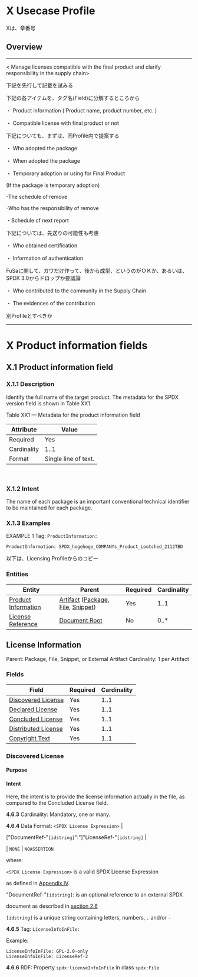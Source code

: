 # X Usecase Profile

Xは、章番号

## Overview


---------
< Manage licenses compatible with the final product and clarify responsibility in the supply chain>

下記を先行して記載を試みる

下記の各アイテムを、タグ名(Field)に分解するところから

・ Product information ( Product name, product number, etc. )

・ Compatible license with final product or not

下記についても、まずは、同Profile内で提案する

・ Who adopted the package

・ When adopted the package

・ Temporary adoption or using for Final Product

(If the package is temporary adoption)

   -The schedule of remove
   
   -Who has the responsibility of remove

・Schedule of next report

下記については、先送りの可能性も考慮

<Functional Safety>

・ Who obtained certification

・ Information of authentication
  
  FuSaに関して、ガワだけ作って、後から成型、というのがＯＫか、あるいは、SPDX 3.0からドロップか要議論
  
<Clarification of who contributed to the community>

・ Who contributed to the community in the Supply Chain

・ The evidences of the contribution
  
  別Profileとすべきか
  

-----

# X Product information fields

## X.1 Product information field <a name="X.1"></a>

### X.1.1 Description

Identify the full name of the target product. The metadata for the SPDX version field is shown in Table XX1.

Table XX1 — Metadata for the product information field

| Attribute | Value |
| --------- | ----- |
| Required | Yes |
| Cardinality | 1..1 |
| Format | Single line of text. |

<br>

### X.1.2 Intent

The name of each package is an important conventional technical identifier to be maintained for each package.

### X.1.3 Examples

EXAMPLE 1 Tag: `ProductInformation:`

```text
ProductInformation: SPDX_hogehoge_COMPANYs_Product_Loutched_2112TBD
```



以下は、Licensing Profileからのコピー

### Entities
| Entity | Parent | Required | Cardinality |
| ------ | ------ | -------- | ----------- |
| [Product Information](#product-information) | [Artifact](2-base-profile.md#artifact) ([Package](2-base-profile.md#package), [File](2-base-profile.md#file), [Snippet](2-base-profile.md#snippet)) | Yes | 1..1 |
| [License Reference](#license-reference) | [Document Root](2-base-profile.md#document-root) | No | 0..* |

## License Information

Parent: Package, File, Snippet, or External Artifact
Cardinality: 1 per Artifact

### Fields
| Field | Required | Cardinality |
| ----- | -------- | ----------- |
| [Discovered License](#discovered-license) | Yes | 1..1 |
| [Declared License](#declared-license) | Yes | 1..1 |
| [Concluded License](#concluded-license) | Yes | 1..1 |
| [Distributed License](#distributed-license) | Yes | 1..1 |
| [Copyright Text](#copyright-text) | Yes | 1..1 |

### Discovered License
#### Purpose

#### Intent
Here, the intent is to provide the license information actually in the file, as compared to the Concluded License field.

**4.6.3** Cardinality: Mandatory, one or many.

**4.6.4** Data Format: `<SPDX License Expression>` |

 ["DocumentRef-"`[idstring]`":"]"LicenseRef-"`[idstring]` |

 | `NONE` | `NOASSERTION`

where:

`<SPDX License Expression>` is a valid SPDX License Expression

as defined in [Appendix IV](appendix-IV-SPDX-license-expressions.md).

"DocumentRef-"`[idstring]`: is an optional reference to an external SPDX

document as described in [section 2.6](2-document-creation-information.md#2.6)

`[idstring]` is a unique string containing letters, numbers, `.` and/or `-`

**4.6.5** Tag: `LicenseInfoInFile:`

Example:

    LicenseInfoInFile: GPL-2.0-only
    LicenseInfoInFile: LicenseRef-2

**4.6.6** RDF: Property `spdx:licenseInfoInFile` in class `spdx:File`
